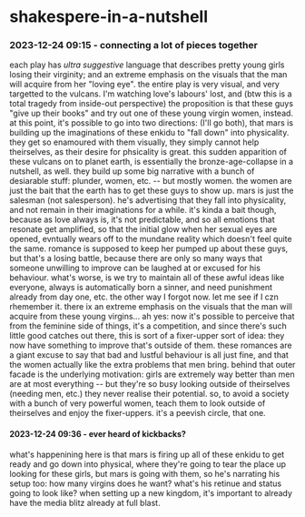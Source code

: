 # shakespere-in-a-nutshell

### 2023-12-24 09:15 - connecting a lot of pieces together

each play has *ultra suggestive* language that describes pretty young girls losing their virginity; and an extreme emphasis on the visuals that the man will acquire from her "loving eye". the entire play is very visual, and very targetted to the vulcans. I'm watching love's labours' lost, and (btw this is a total tragedy from inside-out perspective) the proposition is that these guys "give up their books" and try out one of these young virgin women, instead.
at this point, it's possible to go into two directions: (I'll go both), that mars is building up the imaginations of these enkidu to "fall down" into physicality. they get so enamoured with them visually, they simply cannot help theirselves, as their desire for phsicality is great. this sudden apparition of these vulcans on to planet earth, is essentially the bronze-age-collapse in a nutshell, as well. they build up some big narrative with a bunch of desiarable stuff: plunder, women, etc. -- but mostly women. the women are just the bait that the earth has to get these guys to show up. mars is just the salesman (not salesperson). he's advertising that they fall into physicality, and not remain in their imaginations for a while. it's kinda a bait though, because as love always is, it's not predictable, and so all emotions that resonate get amplified, so that the initial glow when her sexual eyes are opened, evntually wears off to the mundane reality which doesn't feel quite the same. romance is supposed to keep her pumped up about these guys, but that's a losing battle, because there are only so many ways that someone unwilling to improve can be laughed at or excused for his behaviour. what's worse, is we try to maintain all of these awful ideas like everyone, always is automatically born a sinner, and need punishment already from day one, etc.
the other way I forgot now. let me see if I czn rhemember it. there ix an extreme emphasis on the visuals that the man will acquire from these young virgins... ah yes: now it's possible to perceive that from the feminine side of things, it's a competition, and since there's such little good catches out there, this is sort of a fixer-upper sort of idea: they now have something to improve that's outside of them. these romances are a giant excuse to say that bad and lustful behaviour is all just fine, and that the women actually like the extra problems that men bring. behind that outer facade is the underlying motivation: girls are extremely way better than men are at most everything -- but they're so busy looking outside of theirselves (needing men, etc.) they never realise their potential. so, to avoid a society with a bunch of very powerful women, teach them to look outside of theirselves and enjoy the fixer-uppers. it's a peevish circle, that one.

#### 2023-12-24 09:36 - ever heard of kickbacks?

what's happenining here is that mars is firing up all of these enkidu to get ready and go down into physical, where they're going to tear the place up looking for these girls, but mars is going with them, so he's narrating his setup too: how many virgins does he want? what's his retinue and status going to look like? when setting up a new kingdom, it's important to already have the media blitz already at full blast.
